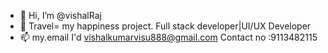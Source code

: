 - 👋 Hi, I’m @vishalRaj
- 👀 Travel= my happiness project.
Full stack developer|UI/UX Developer
- 📫 my.email I'd vishalkumarvisu888@gmail.com
Contact no :9113482115


<!---
vishal123kumar/vishal123kumar is a ✨ special ✨ repository because its `README.md` (this file) appears on your GitHub profile.
You can click the Preview link to take a look at your changes.
--->
